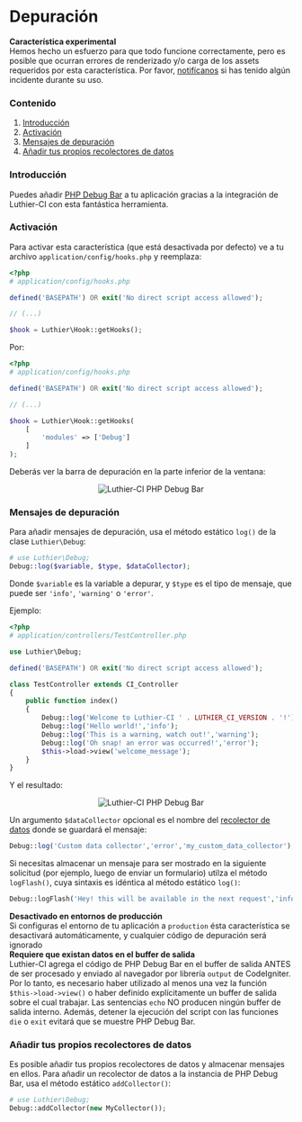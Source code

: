 [//]: # ([author] Anderson Salas)
[//]: # ([meta_description] Puedes añadir PHP Debug Bar a tu aplicación gracias a la integración de Luthier-CI con esta fantástica herramienta.  )

# Depuración

<div class="alert alert-warning">
    <i class="fa fa-warning" aria-hidden="true"></i>
    <strong>Característica experimental</strong>
    <br />
    Hemos hecho un esfuerzo para que todo funcione correctamente, pero es posible que ocurran errores de renderizado y/o carga de los assets requeridos por esta característica. Por favor, <a href="https://github.com/ingeniasoftware/luthier-ci/issues/new">notifícanos</a> si has tenido algún incidente durante su uso.
</div>

### Contenido

1. [Introducción](#introduction)
2. [Activación](#activation)
3. [Mensajes de depuración](#debug-messages)
4. [Añadir tus propios recolectores de datos](#add-your-own-data-collectors)


### <a name="introduction"></a> Introducción

Puedes añadir [PHP Debug Bar](http://phpdebugbar.com) a tu aplicación gracias a la integración de Luthier-CI con esta fantástica herramienta.

### <a name="activation"></a> Activación

Para activar esta característica (que está desactivada por defecto) ve a tu archivo `application/config/hooks.php` y reemplaza:

```php
<?php
# application/config/hooks.php

defined('BASEPATH') OR exit('No direct script access allowed');

// (...)

$hook = Luthier\Hook::getHooks();
```

Por:

```php
<?php
# application/config/hooks.php

defined('BASEPATH') OR exit('No direct script access allowed');

// (...)

$hook = Luthier\Hook::getHooks(
    [
        'modules' => ['Debug']
    ]
);
```

Deberás ver la barra de depuración en la parte inferior de la ventana:

<p align="center">
    <img src="https://ingenia.me/uploads/2018/06/19/luthier-ci-debugbar.png" alt="Luthier-CI PHP Debug Bar" class="img-responsive" />
</p>

### <a name="debug-messages"></a> Mensajes de depuración

Para añadir mensajes de depuración, usa el método estático `log()` de la clase `Luthier\Debug`:

```php
# use Luthier\Debug;
Debug::log($variable, $type, $dataCollector);
```

Donde `$variable` es la variable a depurar, y `$type` es el tipo de mensaje, que puede ser `'info'`, `'warning'` o `'error'`.

Ejemplo:

```php
<?php
# application/controllers/TestController.php

use Luthier\Debug;

defined('BASEPATH') OR exit('No direct script access allowed');

class TestController extends CI_Controller
{
    public function index()
    {
        Debug::log('Welcome to Luthier-CI ' . LUTHIER_CI_VERSION . '!');
        Debug::log('Hello world!','info');
        Debug::log('This is a warning, watch out!','warning');
        Debug::log('Oh snap! an error was occurred!','error');
        $this->load->view('welcome_message');
    }
}
```

Y el resultado:

<p align="center">
    <img src="https://ingenia.me/uploads/2018/06/19/luthier-ci-debugbar-log.png" alt="Luthier-CI PHP Debug Bar" class="img-responsive" />
</p>

Un argumento `$dataCollector` opcional es el nombre del [recolector de datos](http://phpdebugbar.com/docs/data-collectors.html) donde se guardará el mensaje:

```php
Debug::log('Custom data collector','error','my_custom_data_collector');
```

Si necesitas almacenar un mensaje para ser mostrado en la siguiente solicitud (por ejemplo, luego de enviar un formulario) utilza el método `logFlash()`, cuya sintaxis es idéntica al método estático `log()`:

```php
Debug::logFlash('Hey! this will be available in the next request','info');
```

<div class="alert alert-success">
    <i class="fa fa-check" aria-hidden="true"></i>
    <strong>Desactivado en entornos de producción</strong>
    <br />
    Si configuras el entorno de tu aplicación a <code>production</code> ésta característica se desactivará automáticamente, y cualquier código de depuración será ignorado
</div>

<div class="alert alert-warning">
    <i class="fa fa-warning" aria-hidden="true"></i>
    <strong>Requiere que existan datos en el buffer de salida</strong>
    <br />
    Luthier-CI agrega el código de PHP Debug Bar en el buffer de salida ANTES de ser procesado y enviado al navegador por librería <code>output</code> de CodeIgniter. Por lo tanto, es necesario haber utilizado al menos una vez la función <code>$this->load->view()</code> o haber definido explícitamente un buffer de salida sobre el cual trabajar. Las sentencias <code>echo</code> NO producen ningún buffer de salida interno. Además, detener la ejecución del script con las funciones <code>die</code> o <code>exit</code> evitará que se muestre PHP Debug Bar.
</div>

### <a name="add-your-own-data-collectors"></a> Añadir tus propios recolectores de datos

Es posible añadir tus propios recolectores de datos y almacenar mensajes en ellos. Para añadir un recolector de datos a la instancia de PHP Debug Bar, usa el método estático `addCollector()`:

```php
# use Luthier\Debug;
Debug::addCollector(new MyCollector());
```